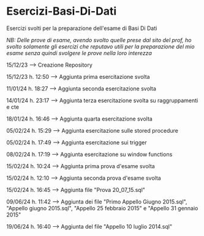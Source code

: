 # Esercizi-Basi-Di-Dati
Esercizi svolti per la preparazione dell'esame di Basi Di Dati

*NB: Delle prove di esame, avendo svolto quelle prese dal sito del prof, ho svolto solamente gli esercizi 
che reputavo utili per la preparazione del mio esame senza quindi svolgere le prove nella loro interezza* 

15/12/23 --> Creazione Repository

15/12/23 h. 12:50 --> Aggiunta prima esercitazione svolta

11/01/24 h. 18:27 --> Aggiunta seconda esercitazione svolta

14/01/24 h. 23:17 --> Aggiunta terza esercitazione svolta su raggruppamenti e cte

18/01/24 h. 16:46 --> Aggiunta quarta esercitazione svolta

05/02/24 h. 15:29 --> Aggiunta esercitazione sulle stored procedure

05/02/24 h. 17:49 --> Aggiunta esercitazione sui trigger

08/02/24 h. 17:19 --> Aggiunta esercitazione su window functions

15/02/24 h. 10:24 --> Aggiunta prima prova d'esame svolta

15/02/24 h. 12:10 --> Aggiunta seconda prova d'esame svolta

15/02/24 h. 16:45 --> Aggiunta file "Prova 20_07_15.sql"

09/06/24 h. 11:42 --> Aggiunta dei file "Primo Appello Giugno 2015.sql", "Appello giugno 2015.sql", "Appello 25 febbraio 2015" e "Appello 31 gennaio 2015"

19/06/24 h. 16:40 --> Aggiunta del file "Appello 10 luglio 2014.sql"
